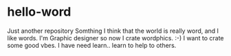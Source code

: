 # hello-word
Just another repository
Somthing I think that the world is really word, and I like words. I'm Graphic designer so now I crate wordphics. :-)
I want to crate some good vbes. I have need learn.. learn to help to others.
